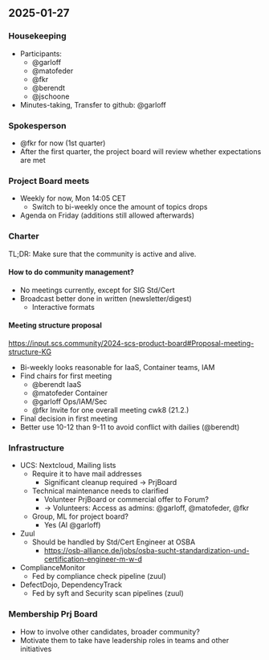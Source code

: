 ## 2025-01-27

### Housekeeping
* Participants:
    - @garloff
    - @matofeder
    - @fkr
    - @berendt
    - @jschoone
* Minutes-taking, Transfer to github: @garloff

### Spokesperson
- @fkr for now (1st quarter)
- After the first quarter, the project board will review whether expectations
are met

### Project Board meets
* Weekly for now, Mon 14:05 CET
    * Switch to bi-weekly once the amount of topics drops
* Agenda on Friday (additions still allowed afterwards)

### Charter
TL;DR: Make sure that the community is active and alive.

#### How to do community management?
- No meetings currently, except for SIG Std/Cert
- Broadcast better done in written (newsletter/digest)
    - Interactive formats

#### Meeting structure proposal
https://input.scs.community/2024-scs-product-board#Proposal-meeting-structure-KG
- Bi-weekly looks reasonable for IaaS, Container teams, IAM
- Find chairs for first meeting
    - @berendt IaaS
    - @matofeder Container
    - @garloff Ops/IAM/Sec
    - @fkr Invite for one overall meeting cwk8 (21.2.)
- Final decision in first meeting
- Better use 10-12 than 9-11 to avoid conflict with dailies (@berendt)

### Infrastructure
* UCS: Nextcloud, Mailing lists
    * Require it to have mail addresses
        * Significant cleanup required -> PrjBoard
    * Technical maintenance needs to clarified
        * Volunteer PrjBoard or commercial offer to Forum?
        * -> Volunteers: Access as admins: @garloff, @matofeder, @fkr
    * Group, ML for project board?
        * Yes (AI @garloff)
* Zuul
    * Should be handled by Std/Cert Engineer at OSBA
        * https://osb-alliance.de/jobs/osba-sucht-standardization-und-certification-engineer-m-w-d
* ComplianceMonitor
    * Fed by compliance check pipeline (zuul)
* DefectDojo, DependencyTrack
    * Fed by syft and Security scan pipelines (zuul)

### Membership Prj Board
* How to involve other candidates, broader community?
* Motivate them to take have leadership roles in teams and other initiatives
